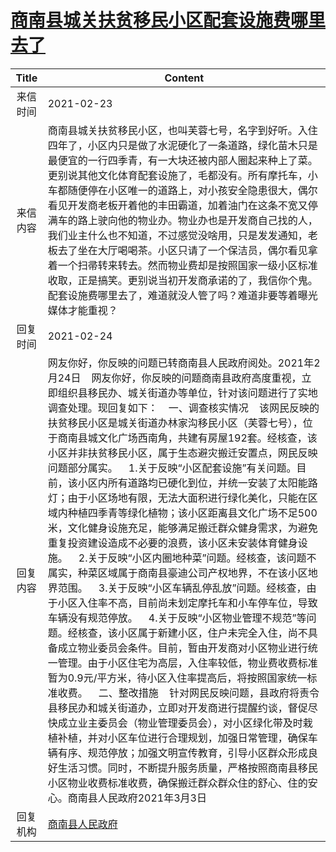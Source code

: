 # <a href="http://www.shangluo.gov.cn/zmhd/ldxxxx.jsp?urltype=leadermail.LeaderMailContentUrl&wbtreeid=1112&leadermailid=6956">商南县城关扶贫移民小区配套设施费哪里去了</a>
|Title|Content|
|:---:|---|
|来信时间|2021-02-23|
|来信内容|商南县城关扶贫移民小区，也叫芙蓉七号，名字到好听。入住四年了，小区内只是做了水泥硬化了一条道路，绿化苗木只是最便宜的一行四季青，有一大块还被内部人圈起来种上了菜。更别说其他文化体育配套设施了，毛都没有。所有摩托车，小车都随便停在小区唯一的道路上，对小孩安全隐患很大，偶尔看见开发商老板开着他的丰田霸道，加着油门在这条不宽又停满车的路上驶向他的物业办。物业办也是开发商自己找的人，我们业主什么也不知道，不过感觉没啥用，只是发发通知，老板去了坐在大厅喝喝茶。小区只请了一个保洁员，偶尔看见拿着一个扫帚转来转去。然而物业费却是按照国家一级小区标准收取，正是搞笑。更别说当初开发商承诺的了，我信你个鬼。配套设施费哪里去了，难道就没人管了吗？难道非要等着曝光媒体才能重视？|
|回复时间|2021-02-24|
|回复内容|网友你好，你反映的问题已转商南县人民政府阅处。2021年2月24日    网友你好，你反映的问题商南县政府高度重视，立即组织县移民办、城关街道办等单位，针对该问题进行了实地调查处理。现回复如下：    一、调查核实情况    该网民反映的扶贫移民小区是城关街道办林家沟移民小区（芙蓉七号），位于商南县城文化广场西南角，共建有房屋192套。经核查，该小区并非扶贫移民小区，属于生态避灾搬迁安置点，网民反映问题部分属实。    1.关于反映“小区配套设施”有关问题。目前，该小区内所有道路均已硬化到位，并统一安装了太阳能路灯；由于小区场地有限，无法大面积进行绿化美化，只能在区域内种植四季青等绿化植物；该小区距离县文化广场不足500米，文化健身设施充足，能够满足搬迁群众健身需求，为避免重复投资建设造成不必要的浪费，该小区未安装体育健身设施。    2.关于反映“小区内圈地种菜”问题。经核查，该问题不属实，种菜区域属于商南县豪迪公司产权地界，不在该小区地界范围。    3.关于反映“小区车辆乱停乱放”问题。经核查，由于小区入住率不高，目前尚未划定摩托车和小车停车位，导致车辆没有规范停放。    4.关于反映“小区物业管理不规范”等问题。经核查，该小区属于新建小区，住户未完全入住，尚不具备成立物业委员会条件。目前，暂由开发商对小区物业进行统一管理。由于小区住宅为高层，入住率较低，物业费收费标准暂为0.9元/平方米，待小区入住率提高后，将按照国家统一标准收费。    二、整改措施    针对网民反映问题，县政府将责令县移民办和城关街道办，立即对开发商进行提醒约谈，督促尽快成立业主委员会（物业管理委员会），对小区绿化带及时栽植补植，并对小区车位进行合理规划，加强日常管理，确保车辆有序、规范停放；加强文明宣传教育，引导小区群众形成良好生活习惯。同时，不断提升服务质量，严格按照商南县移民小区物业收费标准收费，确保搬迁群众群众住的舒心、住的安心。商南县人民政府2021年3月3日|
|回复机构|<a href="../../categories/agencies/商南县人民政府.md">商南县人民政府</a>|

